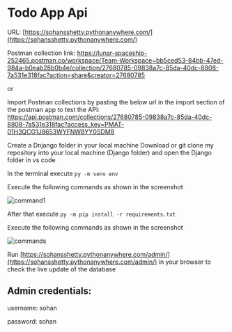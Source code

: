 # Todo App Api
URL: [https://sohansshetty.pythonanywhere.com/](https://sohansshetty.pythonanywhere.com/)

Postman collection link: https://lunar-spaceship-252465.postman.co/workspace/Team-Workspace~bb5ced53-84bb-47ed-984a-b0eab28b0b4e/collection/27680785-09838a7c-85da-40dc-8808-7a531e318fac?action=share&creator=27680785

or

Import Postman collections by pasting the below url in the import section of the postman app to test the API: https://api.postman.com/collections/27680785-09838a7c-85da-40dc-8808-7a531e318fac?access_key=PMAT-01H3QCG1J8653WYFNW8YY0SDM8

Create a Dnjango folder in your local machine
Download or git clone my repository into your local machine (Django folder) and open the Django folder in vs code

In the terminal execute `py -m venv env`

Execute the following commands as shown in the screenshot

![command1](https://github.com/sohansshetty/todoapp/assets/77954795/1f749836-3019-491e-9ad7-aaa91942b5e1)

After that execute `py -m pip install -r requirements.txt` 

Execute the following commands as shown in the screenshot

![commands](https://github.com/sohansshetty/todoapp/assets/77954795/dcc4dc85-ba0c-49a6-9ab9-8e1dac4dc8f7)

Run [https://sohansshetty.pythonanywhere.com/admin/](https://sohansshetty.pythonanywhere.com/admin/) in your browser to check the live update of the database

## Admin credentials:

username: sohan

password: sohan
